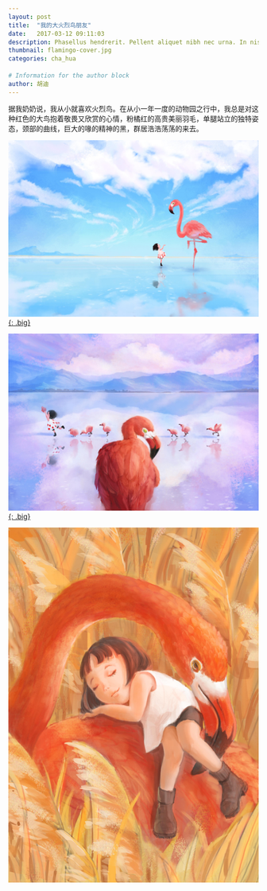 ```yaml
---
layout: post
title:  "我的大火烈鸟朋友"
date:   2017-03-12 09:11:03
description: Phasellus hendrerit. Pellent aliquet nibh nec urna. In nis aliquet vel, dapibus id,mattis.
thumbnail: flamingo-cover.jpg
categories: cha_hua

# Information for the author block
author: 胡迪
---
```

据我奶奶说，我从小就喜欢火烈鸟。在从小一年一度的动物园之行中，我总是对这种红色的大鸟抱着敬畏又欣赏的心情，粉橘红的高贵美丽羽毛，单腿站立的独特姿态，颈部的曲线，巨大的喙的精神的黑，群居浩浩荡荡的来去。

<a href="/assets/img/flamingo/flamingo.jpg">![TEST](/assets/img/flamingo/flamingo.jpg){: .big}</a>

<a href="/assets/img/flamingo/flamingo2.jpg">![TEST](/assets/img/flamingo/flamingo2.jpg){: .big}</a>

<a href="/assets/img/flamingo/flamingo3.jpg">![TEST](/assets/img/flamingo/flamingo3.jpg)</a>






